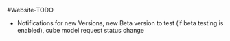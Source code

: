 #Website-TODO

- Notifications for new Versions, new Beta version to test (if beta testing is enabled), cube model request status change
